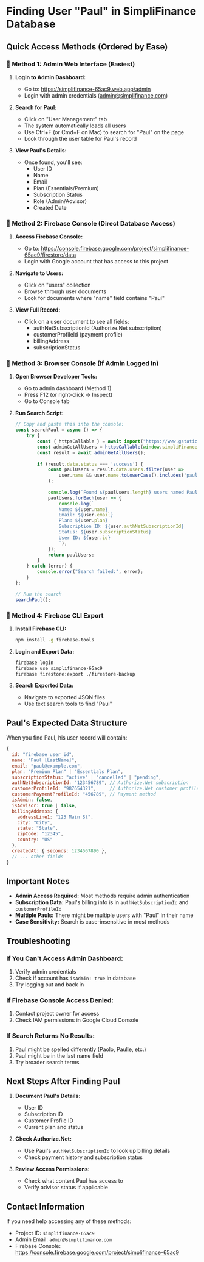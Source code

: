 # Finding User "Paul" in SimpliFinance Database

## Quick Access Methods (Ordered by Ease)

### 🥇 Method 1: Admin Web Interface (Easiest)

1. **Login to Admin Dashboard:**
   - Go to: https://simplifinance-65ac9.web.app/admin
   - Login with admin credentials (admin@simplifinance.com)

2. **Search for Paul:**
   - Click on "User Management" tab
   - The system automatically loads all users
   - Use Ctrl+F (or Cmd+F on Mac) to search for "Paul" on the page
   - Look through the user table for Paul's record

3. **View Paul's Details:**
   - Once found, you'll see:
     - User ID
     - Name
     - Email
     - Plan (Essentials/Premium)
     - Subscription Status
     - Role (Admin/Advisor)
     - Created Date

### 🥈 Method 2: Firebase Console (Direct Database Access)

1. **Access Firebase Console:**
   - Go to: https://console.firebase.google.com/project/simplifinance-65ac9/firestore/data
   - Login with Google account that has access to this project

2. **Navigate to Users:**
   - Click on "users" collection
   - Browse through user documents
   - Look for documents where "name" field contains "Paul"

3. **View Full Record:**
   - Click on a user document to see all fields:
     - authNetSubscriptionId (Authorize.Net subscription)
     - customerProfileId (payment profile)
     - billingAddress
     - subscriptionStatus

### 🥉 Method 3: Browser Console (If Admin Logged In)

1. **Open Browser Developer Tools:**
   - Go to admin dashboard (Method 1)
   - Press F12 (or right-click → Inspect)
   - Go to Console tab

2. **Run Search Script:**
   ```javascript
   // Copy and paste this into the console:
   const searchPaul = async () => {
       try {
           const { httpsCallable } = await import("https://www.gstatic.com/firebasejs/11.6.1/firebase-functions.js");
           const adminGetAllUsers = httpsCallable(window.simpliFinanceApp.functions, 'adminGetAllUsers');
           const result = await adminGetAllUsers();
           
           if (result.data.status === 'success') {
               const paulUsers = result.data.users.filter(user => 
                   user.name && user.name.toLowerCase().includes('paul')
               );
               
               console.log(`Found ${paulUsers.length} users named Paul:`);
               paulUsers.forEach(user => {
                   console.log(`
                   Name: ${user.name}
                   Email: ${user.email}
                   Plan: ${user.plan}
                   Subscription ID: ${user.authNetSubscriptionId}
                   Status: ${user.subscriptionStatus}
                   User ID: ${user.id}
                   `);
               });
               return paulUsers;
           }
       } catch (error) {
           console.error("Search failed:", error);
       }
   };
   
   // Run the search
   searchPaul();
   ```

### 🔧 Method 4: Firebase CLI Export

1. **Install Firebase CLI:**
   ```bash
   npm install -g firebase-tools
   ```

2. **Login and Export Data:**
   ```bash
   firebase login
   firebase use simplifinance-65ac9
   firebase firestore:export ./firestore-backup
   ```

3. **Search Exported Data:**
   - Navigate to exported JSON files
   - Use text search tools to find "Paul"

## Paul's Expected Data Structure

When you find Paul, his user record will contain:

```javascript
{
  id: "firebase_user_id",
  name: "Paul [LastName]",
  email: "paul@example.com",
  plan: "Premium Plan" | "Essentials Plan",
  subscriptionStatus: "active" | "cancelled" | "pending",
  authNetSubscriptionId: "123456789", // Authorize.Net subscription
  customerProfileId: "987654321",     // Authorize.Net customer profile
  customerPaymentProfileId: "456789", // Payment method
  isAdmin: false,
  isAdvisor: true | false,
  billingAddress: {
    addressLine1: "123 Main St",
    city: "City",
    state: "State",
    zipCode: "12345",
    country: "US"
  },
  createdAt: { seconds: 1234567890 },
  // ... other fields
}
```

## Important Notes

- **Admin Access Required:** Most methods require admin authentication
- **Subscription Data:** Paul's billing info is in `authNetSubscriptionId` and `customerProfileId`
- **Multiple Pauls:** There might be multiple users with "Paul" in their name
- **Case Sensitivity:** Search is case-insensitive in most methods

## Troubleshooting

### If You Can't Access Admin Dashboard:
1. Verify admin credentials
2. Check if account has `isAdmin: true` in database
3. Try logging out and back in

### If Firebase Console Access Denied:
1. Contact project owner for access
2. Check IAM permissions in Google Cloud Console

### If Search Returns No Results:
1. Paul might be spelled differently (Paolo, Paulie, etc.)
2. Paul might be in the last name field
3. Try broader search terms

## Next Steps After Finding Paul

1. **Document Paul's Details:**
   - User ID
   - Subscription ID
   - Customer Profile ID
   - Current plan and status

2. **Check Authorize.Net:**
   - Use Paul's `authNetSubscriptionId` to look up billing details
   - Check payment history and subscription status

3. **Review Access Permissions:**
   - Check what content Paul has access to
   - Verify advisor status if applicable

## Contact Information

If you need help accessing any of these methods:
- Project ID: `simplifinance-65ac9`
- Admin Email: `admin@simplifinance.com`
- Firebase Console: https://console.firebase.google.com/project/simplifinance-65ac9